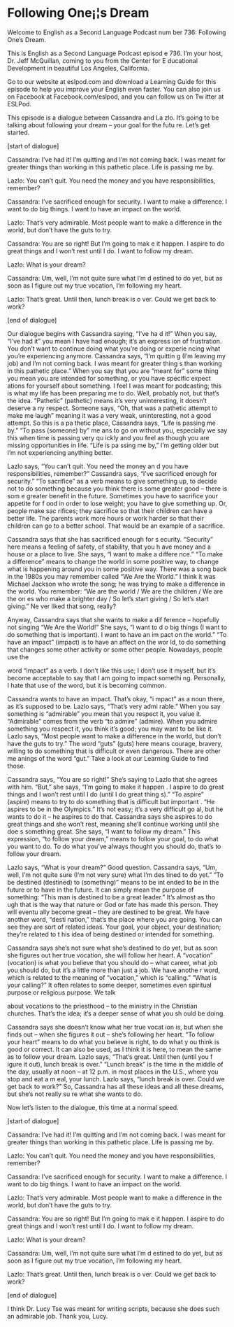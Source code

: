 # Following One¡¦s Dream

Welcome to English as a Second Language Podcast num ber 736: Following One’s Dream.

This is English as a Second Language Podcast episod e 736.  I’m your host, Dr. Jeff McQuillan, coming to you from the Center for E ducational Development in beautiful Los Angeles, California.

Go to our website at eslpod.com and download a Learning Guide for this episode to help you improve your English even faster.  You can also join us on Facebook at Facebook.com/eslpod, and you can follow us on Tw itter at ESLPod.

This episode is a dialogue between Cassandra and La zlo.  It’s going to be talking about following your dream – your goal for the futu re.  Let’s get started.

[start of dialogue]

Cassandra:  I’ve had it!  I’m quitting and I’m not coming back.  I was meant for greater things than working in this pathetic place.   Life is passing me by.

Lazlo:  You can’t quit.  You need the money and you  have responsibilities, remember?

Cassandra:  I’ve sacrificed enough for security.  I  want to make a difference.  I want to do big things.  I want to have an impact on  the world.

Lazlo:  That’s very admirable.  Most people want to  make a difference in the world, but don’t have the guts to try.

Cassandra:  You are so right!  But I’m going to mak e it happen.  I aspire to do great things and I won’t rest until I do.  I want to follow my dream.

Lazlo:  What is your dream?

Cassandra:  Um, well, I’m not quite sure what I’m d estined to do yet, but as soon as I figure out my true vocation, I’m following my heart.

Lazlo:  That’s great.  Until then, lunch break is o ver.  Could we get back to work?

[end of dialogue]

Our dialogue begins with Cassandra saying, “I’ve ha d it!”  When you say, “I’ve had it” you mean I have had enough; it’s an express ion of frustration.  You don’t want to continue doing what you’re doing or experie ncing what you’re experiencing anymore.  Cassandra says, “I’m quittin g (I’m leaving my job) and I’m not coming back.  I was meant for greater thing s than working in this pathetic place.”  When you say that you are “meant for” some thing you mean you are intended for something, or you have specific expect ations for yourself about something.  I feel I was meant for podcasting; this  is what my life has been preparing me to do.  Well, probably not, but that’s  the idea.  “Pathetic” (pathetic) means it’s very uninteresting, it doesn’t deserve a ny respect.  Someone says, “Oh, that was a pathetic attempt to make me laugh” meaning it was a very weak, uninteresting, not a good attempt.  So this is a pa thetic place, Cassandra says, “Life is passing me by.”  “To pass (someone) by” me ans to go on without you, especially we say this when time is passing very qu ickly and you feel as though you are missing opportunities in life.  “Life is pa ssing me by,” I’m getting older but I’m not experiencing anything better.

Lazlo says, “You can’t quit.  You need the money an d you have responsibilities, remember?”  Cassandra says, “I’ve sacrificed enough  for security.”  “To sacrifice” as a verb means to give something up, to decide not  to do something because you think there is some greater good – there is som e greater benefit in the future. Sometimes you have to sacrifice your appetite for f ood in order to lose weight; you have to give something up.  Or, people make sac rifices; they sacrifice so that their children can have a better life.  The parents  work more hours or work harder so that their children can go to a better school.  That would be an example of a sacrifice.

Cassandra says that she has sacrificed enough for s ecurity.  “Security” here means a feeling of safety, of stability, that you h ave money and a house or a place to live.  She says, “I want to make a differe nce.”  “To make a difference” means to change the world in some positive way, to change what is happening around you in some positive way.  There was a song back in the 1980s you may remember called “We Are the World.”  I think it was  Michael Jackson who wrote the song; he was trying to make a difference in the  world.  You remember: “We are the world / We are the children / We are the on es who make a brighter day / So let’s start giving / So let’s start giving.”  Ne ver liked that song, really?

Anyway, Cassandra says that she wants to make a dif ference – hopefully not singing “We Are the World!”  She says, “I want to d o big things (I want to do something that is important).  I want to have an im pact on the world.”  “To have an impact” (impact) is to have an affect on the wor ld, to do something that changes some other activity or some other people.  Nowadays, people use the

word “impact” as a verb.  I don’t like this use; I don’t use it myself, but it’s become acceptable to say that I am going to impact somethi ng.  Personally, I hate that use of the word, but it is becoming common.

Cassandra wants to have an impact.  That’s okay, “i mpact” as a noun there, as it’s supposed to be.  Lazlo says, “That’s very admi rable.”  When you say something is “admirable” you mean that you respect it, you value it.  “Admirable” comes from the verb “to admire” (admire).  When you  admire something you respect it, you think it’s good; you may want to be  like it.  Lazlo says, “Most people want to make a difference in the world, but don’t have the guts to try.” The word “guts” (guts) here means courage, bravery,  willing to do something that is difficult or even dangerous.  There are other me anings of the word “gut.”  Take a look at our Learning Guide to find those.

Cassandra says, “You are so right!”  She’s saying to Lazlo that she agrees with him.  “But,” she says, “I’m going to make it happen .  I aspire to do great things and I won’t rest until I do (until I do great thing s).”  “To aspire” (aspire) means to try to do something that is difficult but important .  “He aspires to be in the Olympics.”  It’s not easy; it’s a very difficult go al, but he wants to do it – he aspires to do that.  Cassandra says she aspires to do great things and she won’t rest, meaning she’ll continue working until she doe s something great.  She says, “I want to follow my dream.”  This expression, “to follow your dream,” means to follow your goal, to do what you want to do.  To do  what you’ve always thought you should do, that’s to follow your dream.

Lazlo says, “What is your dream?”  Good question.  Cassandra says, “Um, well, I’m not quite sure (I’m not very sure) what I’m des tined to do yet.”  “To be destined (destined) to (something)” means to be int ended to be in the future or to have in the future.  It can simply mean the purpose  of something: “This man is destined to be a great leader.”  It’s almost as tho ugh that is the way that nature or God or fate has made this person.  They will eventu ally become great – they are destined to be great.  We have another word, “desti nation,” that’s the place where you are going.  You can see they are sort of related ideas.  Your goal, your object, your destination; they’re related to t his idea of being destined or intended for something.

Cassandra says she’s not sure what she’s destined to do yet, but as soon she figures out her true vocation, she will follow her heart.  A “vocation” (vocation) is what you believe that you should do – what career, what job you should do, but it’s a little more than just a job.  We have anothe r word, which is related to the meaning of “vocation,” which is “calling.”  “What is your calling?”  It often relates to some deeper, sometimes even spiritual purpose or  religious purpose.  We talk

about vocations to the priesthood – to the ministry  in the Christian churches. That’s the idea; it’s a deeper sense of what you sh ould be doing.

Cassandra says she doesn’t know what her true vocat ion is, but when she finds out – when she figures it out – she’s following her  heart.  “To follow your heart” means to do what you believe is right, to do what y ou think is good or correct.  It can also be used, as I think it is here, to mean the same as to follow your dream. Lazlo says, “That’s great.  Until then (until you f igure it out), lunch break is over.” “Lunch break” is the time in the middle of the day,  usually at noon – at 12 p.m. in most places in the U.S., where you stop and eat a m eal, your lunch.  Lazlo says, “lunch break is over.  Could we get back to work?”  So, Cassandra has all these ideas and all these dreams, but she’s not really su re what she wants to do.

Now let’s listen to the dialogue, this time at a normal speed.

[start of dialogue]

Cassandra:  I’ve had it!  I’m quitting and I’m not coming back.  I was meant for greater things than working in this pathetic place.   Life is passing me by.

Lazlo:  You can’t quit.  You need the money and you  have responsibilities, remember?

Cassandra:  I’ve sacrificed enough for security.  I  want to make a difference.  I want to do big things.  I want to have an impact on  the world.

Lazlo:  That’s very admirable.  Most people want to  make a difference in the world, but don’t have the guts to try.

Cassandra:  You are so right!  But I’m going to mak e it happen.  I aspire to do great things and I won’t rest until I do.  I want to follow my dream.

Lazlo:  What is your dream?

Cassandra:  Um, well, I’m not quite sure what I’m d estined to do yet, but as soon as I figure out my true vocation, I’m following my heart.

Lazlo:  That’s great.  Until then, lunch break is o ver.  Could we get back to work?

[end of dialogue]

I think Dr. Lucy Tse was meant for writing scripts,  because she does such an admirable job.  Thank you, Lucy.





